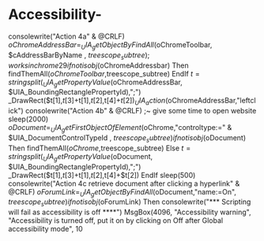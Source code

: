 # Accessibility-
consolewrite("Action 4a" &amp; @CRLF) $oChromeAddressBar=_UIA_getObjectByFindAll($oChromeToolbar, $cAddressBarByName  , $treescope_subtree) ;works in chrome 29 if not isobj($oChromeAddressbar) Then findThemAll($oChromeToolbar,$treescope_subtree) EndIf   $t=stringsplit(_UIA_getPropertyValue($oChromeAddressBar, $UIA_BoundingRectanglePropertyId),";") _DrawRect($t[1],$t[3]+$t[1],$t[2],$t[4]+$t[2]) _UIA_action($oChromeAddressBar,"leftclick")     consolewrite("Action 4b" &amp; @CRLF) ;~ give some time to open website sleep(2000) $oDocument=_UIA_getFirstObjectOfElement($oChrome,"controltype:=" &amp; $UIA_DocumentControlTypeId , $treescope_subtree) if not isobj($oDocument) Then findThemAll($oChrome,$treescope_subtree) Else $t=stringsplit(_UIA_getPropertyValue($oDocument, $UIA_BoundingRectanglePropertyId),";") _DrawRect($t[1],$t[3]+$t[1],$t[2],$t[4]+$t[2]) EndIf   sleep(500)   consolewrite("Action 4c retrieve document after clicking a hyperlink" &amp; @CRLF) $oForumLink=_UIA_getObjectByFindAll($oDocument,"name:=On", $treescope_subtree) if not isobj($oForumLink) Then consolewrite("*** Scripting will fail as accessibility is off ****") MsgBox(4096, "Accessibility warning", "Accessibility is turned off, put it on by clicking on Off after Global accessibility mode", 10
